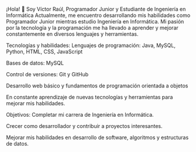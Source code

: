 ¡Hola! 
👋 Soy Víctor Raúl, Programador Junior y Estudiante de Ingeniería en Informática
Actualmente, me encuentro desarrollando mis habilidades como Programador Junior mientras estudio Ingeniería en Informática. Mi pasión por la tecnología y la programación me ha llevado a aprender y mejorar constantemente en diversos lenguajes y herramientas.

Tecnologías y habilidades:
Lenguajes de programación: Java, MySQL, Python, HTML, CSS, JavaScript

Bases de datos: MySQL

Control de versiones: Git y GitHub

Desarrollo web básico y fundamentos de programación orientada a objetos

En constante aprendizaje de nuevas tecnologías y herramientas para mejorar mis habilidades.

Objetivos:
Completar mi carrera de Ingeniería en Informática.

Crecer como desarrollador y contribuir a proyectos interesantes.

Mejorar mis habilidades en desarrollo de software, algoritmos y estructuras de datos.